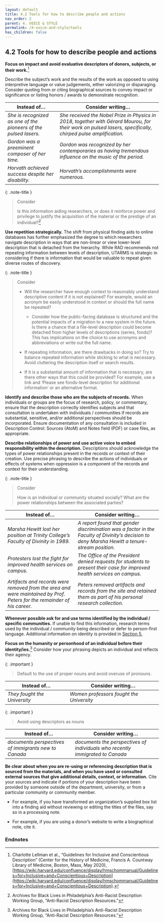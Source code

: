 ```yaml
---
layout: default
title: 4.2 Tools for how to describe people and actions
nav_order: 2
parent: 4. VOICE & STYLE
permalink: /4-voice-and-style/tools
has_children: false
---
```


## 4.2 Tools for how to describe people and actions

**Focus on impact and avoid evaluative descriptors of donors, subjects, or their work.**[^12]

Describe the subject’s work and the results of the work as opposed to using interpretive language or value judgements, either valorizing or disparaging. Consider quoting from or citing biographical sources to convey impact or significance or listing honors / awards to demonstrate recognition.

| **Instead of…**                                                  | **Consider writing…**                                                                                                                                       |
| ---------------------------------------------------------------- | ----------------------------------------------------------------------------------------------------------------------------------------------------------- |
| *She is recognized as one of the pioneers of the pulsed lasers.* | *She received the Nobel Prize in Physics in 2018, together with Gérard Mourou, for their work on pulsed lasers, specifically, chirped pulse amplification.* |
| *Gordon was a preeminent composer of her time.*                  | *Gordon was recognized by her contemporaries as having tremendous influence on the music of the period.*                                                    |
| *Horvath achieved success despite her disability.*               | *Horvath’s accomplishments were numerous.*                                                                                                                  |
{: .note-title }
> Consider
>
> Is this information aiding researchers, or does it reinforce power and privilege to justify the acquisition of the material or the prestige of an individual?[^13]

**Use repetition strategically.** The shift from physical finding aids to online databases has further emphasized the degree to which researchers navigate description in ways that are non-linear or view lower-level description that is detached from the hierarchy. While RAD recommends not repeating information between levels of description, UTARMS is strategic in considering if there is information that would be valuable to repeat given diverse routes of discovery.

{: .note-title }
> Consider
>
> * Will the researcher have enough context to reasonably understand descriptive content if it is not explained? For example, would an acronym be easily understood in context or should the full name be repeated?
>    
>   * Consider how the public-facing database is structured and the potential impacts of a migration to a new system in the future. Is there a chance that a file-level description could become detached from higher levels of descriptions (series, fonds)? This has implications on the choice to use acronyms and abbreviations or write out the full name.
>
> * If repeating information, are there drawbacks in doing so? Try to balance repeated information while sticking to what is necessary. Avoid cluttering the description itself or search results.
> * If it is a substantial amount of information that is necessary, are there other ways that this could be provided? For example, use a link and ‘Please see fonds-level description for additional information’ or an alternative format.

**Identify and describe those who are the subjects of records.** When individuals or groups are the focus of research, policy, or commentary, ensure that the description correctly identifies subjects and that consultation is undertaken with individuals / communities if records are substantial, sensitive, and/or additional perspectives should be incorporated. Ensure documentation of any consultation is included in Description Control: Sources (AtoM) and Notes field (PDF) or case files, as appropriate.

**Describe relationships of power and use active voice to embed responsibility within the description.** Descriptions should acknowledge the types of power relationships present in the records or context of their creation. Use precise phrasing to describe the actions of individuals or effects of systems when oppression is a component of the records and context for their understanding.

{: .note-title }
> Consider
>
> How is an individual or community situated socially? What are the power relationships between the associated parties?

| **Instead of…**                                                                                                         | **Consider writing…**                                                                                                                          |
| ----------------------------------------------------------------------------------------------------------------------- | ---------------------------------------------------------------------------------------------------------------------------------------------- |
| *Marsha Hewitt lost her position at Trinity College’s Faculty of Divinity in 1989.*                                     | *A report found that gender discrimination was a factor in the Faculty of Divinity’s decision to deny Marsha Hewitt a tenure-stream position.* |
| *Protesters lost the fight for improved health services on campus.*                                                     | *The Office of the President denied requests for students to present their case for improved health services on campus.*                       |
| *Artifacts and records were removed from the area and were maintained by Prof. Peters for the remainder of his career.* | *Peters removed artifacts and records from the site and retained them as part of his personal research collection.*                            |

**Whenever possible ask for and use terms identified by the individual / specific communities.** If unable to find this information, research terms used by the individual / community being described or defer to person-first language. Additional information on identity is provided in [Section 5.](/UTARMS-style-guide/5-inclusive-language/inclusive-language)

**Focus on the humanity or personhood of an individual before their identity/ies.**[^14] Consider how your phrasing depicts an individual and reflects their agency.
    
{: .important }
> Default to the use of proper nouns and avoid overuse of pronouns.

| **Instead of…**              | **Consider writing…**                    |
| ---------------------------- | ---------------------------------------- |
| *They fought the University* | *Women professors fought the University* |

{: .important }
> Avoid using descriptors as nouns

| **Instead of…**                                      | **Consider writing…**                                                         |
| ---------------------------------------------------- | ----------------------------------------------------------------------------- |
| *documents perspectives of immigrants new to Canada* | *documents the perspectives of individuals who recently immigrated to Canada* |

**Be clear about when you are re-using or referencing description that is sourced from the materials, and when you have used or consulted external sources that give additional details, context, or information.** Cite your sources and indicate if portions of your description have been provided by someone outside of the department, university, or from a particular community or community member.
    
* For example, if you have transformed an organization’s supplied box list into a finding aid without reviewing or editing the titles of the files, say so in a processing note.
    
* For example, if you are using a donor’s website to write a biographical note, cite it.

### Endnotes

[^12]: Charlotte Lellman et al., “Guidelines for Inclusive and Conscientious Description” (Center for the History of Medicine, Francis A. Countway Library of Medicine, Boston, Mass, May 2020), [https://wiki.harvard.edu/confluence/display/hmschommanual/Guidelines+for+Inclusive+and+Conscientious+Description](https://wiki.harvard.edu/confluence/display/hmschommanual/Guidelines+for+Inclusive+and+Conscientious+Description).

[^13]: Archives for Black Lives in Philadelphia’s Anti-Racist Description Working Group, “Anti-Racist Description Resources.”

[^14]: Archives for Black Lives in Philadelphia’s Anti-Racist Description Working Group, “Anti-Racist Description Resources.”